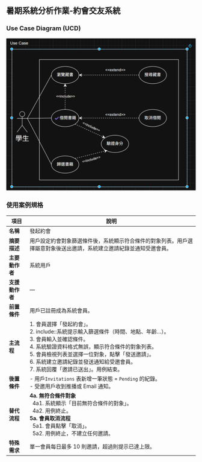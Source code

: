 ## 暑期系統分析作業-約會交友系統

### Use Case Diagram (UCD)

![USD.png](USD.png)

### 使用案例規格

| 項目        | 說明                                                                                                                                                                                |
| --------- |-----------------------------------------------------------------------------------------------------------------------------------------------------------------------------------|
| **名稱**    | 發起約會                                                                                                                                                                              |
| **摘要描述**  | 用戶設定約會對象篩選條件後，系統顯示符合條件的對象列表。用戶選擇屬意對象後送出邀請，系統建立邀請紀錄並通知受邀會員。                                                                                                                        |
| **主要動作者** | 系統用戶                                                                                                                                                                              |
| **支援動作者** | —                                                                                                                                                                                 |
| **前置條件**  | 用戶已註冊成為系統會員。                                                                                                                                                                      |
| **主流程**   | 1. 會員選擇「發起約會」。<br>2. include::系統提示輸入篩選條件（時間、地點、年齡…）。<br>3. 會員輸入並確認條件。<br>4. 系統驗證資料格式無誤，顯示符合條件的對象列表。<br>5. 會員檢視列表並選擇一位對象，點擊「發送邀請」。<br>6. 系統建立邀請紀錄並發送通知給受邀會員。<br>7. 系統回覆「邀請已送出」。用例結束。 |
| **後置條件**  | - 用戶`Invitations` 表新增一筆狀態 = `Pending` 的紀錄。<br/> - 受邀用戶收到推播或 Email 通知。                                                                                                             |
| **替代流程**  | **4a. 無符合條件對象**<br>&nbsp;&nbsp;4a1. 系統顯示「目前無符合條件的對象」。<br>&nbsp;&nbsp;4a2. 用例終止。<br>**5a. 會員取消流程**<br>&nbsp;&nbsp;5a1. 會員點擊「取消」。<br>&nbsp;&nbsp;5a2. 用例終止，不建立任何邀請。                 |
| **特殊需求**  | 單一會員每日最多 10 則邀請，超過則提示已達上限。                                                                                                                                                      |
